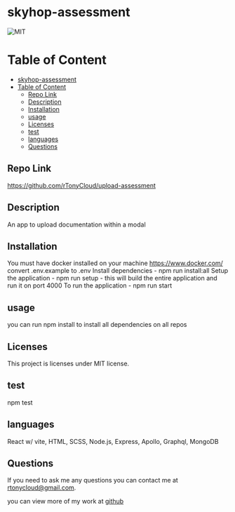 # skyhop-assessment
  ![MIT](https://img.shields.io/badge/license-MIT-blue.svg)


# Table of Content
- [skyhop-assessment](#skyhop-assessment)
- [Table of Content](#table-of-content)
  - [Repo Link](#repo-link)
  - [Description](#description)
  - [Installation](#installation)
  - [usage](#usage)
  - [Licenses](#licenses)
  - [test](#test)
  - [languages](#languages)
  - [Questions](#questions)

## Repo Link
https://github.com/rTonyCloud/upload-assessment

## Description
An app to upload documentation within a modal

## Installation
You must have docker installed on your machine https://www.docker.com/
convert .env.example to .env
Install dependencies - npm run install:all 
Setup the application - npm run setup - this will build the entire application and run it on port 4000
To run the application - npm run start

## usage
you can run npm install to install all dependencies on all repos

## Licenses
This project is licenses under MIT license.

## test
npm test

## languages
React w/ vite, HTML, SCSS, Node.js, Express, Apollo, Graphql, MongoDB

## Questions
If you need to ask me any questions you can contact me at rtonycloud@gmail.com.

 you can view more of my work at [github](https://github.com/Rtonycloud)